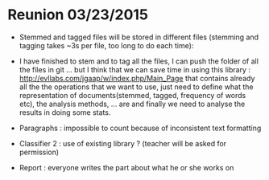 # Reunion 03/23/2015

- Stemmed and tagged files will be stored in different files (stemming and tagging takes ~3s per file, too long to do each time):
- I have finished to stem and to tag all the files, I can push the folder of all the files in git ... but I think that we can save time in using this library : http://evllabs.com/jgaap/w/index.php/Main_Page that contains already all the the operations that we want to use, just need to define what the representation of documents(stemmed, tagged, frequency of words etc), the analysis methods, ... are and finally we need to analyse the results in doing some stats.

- Paragraphs : impossible to count because of inconsistent text formatting
- Classifier 2 : use of existing library ? (teacher will be asked for permission)
- Report : everyone writes the part about what he or she works on
